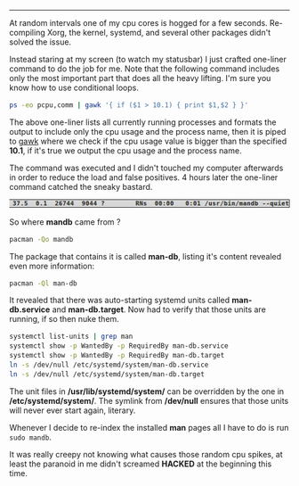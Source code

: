 
---

At random intervals one of my cpu cores is hogged for a few seconds. Re-compiling Xorg, the kernel, systemd, and several other packages didn't solved the issue.

Instead staring at my screen (to watch my statusbar) I just crafted one-liner command to do the job for me. Note that the following command includes only the most important part that does all the heavy lifting. I'm sure you know how to use conditional loops.

```bash
ps -eo pcpu,comm | gawk '{ if ($1 > 10.1) { print $1,$2 } }'
```

The above one-liner lists all currently running processes and formats the output to include only the cpu usage and the process name, then it is piped to [gawk](https://www.gnu.org/software/gawk/manual/gawk.html) where we check if the cpu usage value is bigger than the specified **10.1**, if it's true we output the cpu usage and the process name.

The command was executed and I didn't touched my computer afterwards in order to reduce the load and false positives. 4 hours later the one-liner command catched the sneaky bastard.

![](img/file/cpu_spikes/random_spikes.png)

So where **mandb** came from ?

```bash
pacman -Qo mandb
```

The package that contains it is called **man-db**, listing it's content revealed even more information:

```bash
pacman -Ql man-db
```

It revealed that there was auto-starting systemd units called **man-db.service** and **man-db.target**. Now had to verify that those units are running, if so then nuke them.

```bash
systemctl list-units | grep man
systemctl show -p WantedBy -p RequiredBy man-db.service
systemctl show -p WantedBy -p RequiredBy man-db.target
ln -s /dev/null /etc/systemd/system/man-db.service
ln -s /dev/null /etc/systemd/system/man-db.target
```

The unit files in **/usr/lib/systemd/system/** can be overridden by the one in **/etc/systemd/system/**. The symlink from **/dev/null** ensures that those units will never ever start again, literary.

Whenever I decide to re-index the installed **man** pages all I have to do is run `sudo mandb`.

It was really creepy not knowing what causes those random cpu spikes, at least the paranoid in me didn't screamed **HACKED** at the beginning this time.
